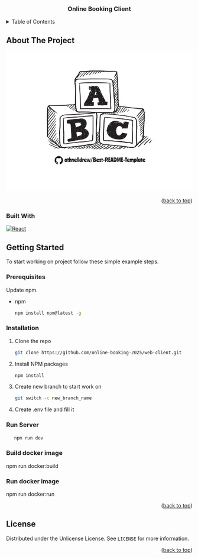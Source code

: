<a id="readme-top"></a>

<div align="center">
  <h3 align="center">Online Booking Client</h3>
</div>

<!-- TABLE OF CONTENTS -->

<details>
  <summary>Table of Contents</summary>
  <ol>
    <li>
      <a href="#about-the-project">About The Project</a>
      <ul>
        <li><a href="#built-with">Built With</a></li>
      </ul>
    </li>
    <li>
      <a href="#getting-started">Getting Started</a>
      <ul>
        <li><a href="#prerequisites">Prerequisites</a></li>
        <li><a href="#installation">Installation</a></li>
        <li><a href="#run-server">Run Server</a></li>
        <li><a href="#build-docker-image">Build docker image</a></li>
        <li><a href="#run-docker-image">Run docker image</a></li>
      </ul>
    </li>
    <li><a href="#license">License</a></li>
  </ol>
</details>

<!-- ABOUT THE PROJECT -->

## About The Project

[![Product Name Screen Shot][product-screenshot]](https://online-booking-2025.net)

<p align="right">(<a href="#readme-top">back to top</a>)</p>

### Built With

[![React][React.js]][React-url]

## Getting Started

To start working on project follow these simple example steps.

### Prerequisites

Update npm.

- npm
  ```sh
  npm install npm@latest -g
  ```

### Installation

1. Clone the repo
   ```sh
   git clone https://github.com/online-booking-2025/web-client.git
   ```
2. Install NPM packages
   ```sh
   npm install
   ```
3. Create new branch to start work on
   ```sh
   git switch -c new_branch_name
   ```
4. Create .env file and fill it

### Run Server

```sh
   npm run dev
```

### Build docker image

npm run docker:build

### Run docker image

npm run docker:run

<p align="right">(<a href="#readme-top">back to top</a>)</p>

<!-- LICENSE -->

## License

Distributed under the Unlicense License. See `LICENSE` for more information.

<p align="right">(<a href="#readme-top">back to top</a>)</p>

<!-- MARKDOWN LINKS & IMAGES -->

[product-screenshot]: public/images/template-logo.png
[React.js]: https://img.shields.io/badge/React-20232A?style=for-the-badge&logo=react&logoColor=61DAFB
[React-url]: https://reactjs.org/
